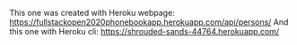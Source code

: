 This one was created with Heroku webpage:
https://fullstackopen2020phonebookapp.herokuapp.com/api/persons/ 
And this one with Heroku cli:
https://shrouded-sands-44764.herokuapp.com/